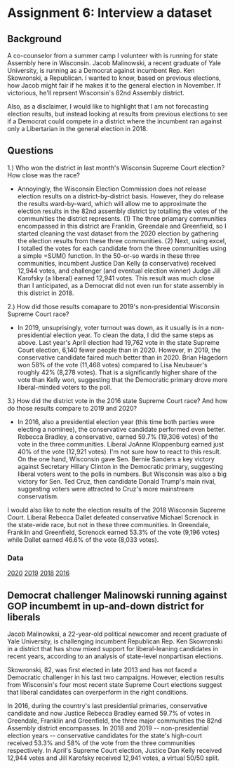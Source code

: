 # Assignment 6: Interview a dataset 

## Background 
A co-counselor from a summer camp I volunteer with is running for state Assembly here in Wisconsin. Jacob Malinowski, a recent graduate of Yale University, is running as a Democrat against incumbent Rep. Ken Skowronski, a Republican. I wanted to know, based on previous elections, how Jacob might fair if he makes it to the general election in November. If victorious, he'll reprsent Wisconsin's 82nd Assembly district. 

Also, as a disclaimer, I would like to highlight that I am not forecasting election results, but instead looking at results from previous elections to see if a Democrat could compete in a district where the incumbent ran against only a Libertarian in the general election in 2018.

## Questions

1.) Who won the district in last month's Wisconsin Supreme Court election? How close was the race?
* Annoyingly, the Wisconsin Election Commission does not release election results on a district-by-district basis. However, they do release the results ward-by-ward, which will allow me to approximate the election results in the 82nd assembly district by totalling the votes of the communities the district represents. (1) The three priamary communities encompassed in this district are Franklin, Greendale and Greenfield, so I started cleaning the vast dataset from the 2020 election by gathering the election results from these three communities. (2) Next, using excel, I totalled the votes for each candidate from the three communities using a simple =SUM() function. In the 50-or-so wards in these three communities, incumbent Justice Dan Kelly (a conservative) received 12,944 votes, and challenger (and eventual election winner) Judge Jill Karofsky (a liberal) earned 12,941 votes. This result was much close than I anticipated, as a Democrat did not even run for state assembly in this district in 2018.

2.) How did those results comapare to 2019's non-presidential Wisconsin Supreme Court race?
* In 2019, unsuprisingly, voter turnout was down, as it usually is in a non-presidential election year. To clean the data, I did the same steps as above. Last year's April election had 19,762 vote in the state Supreme Court election, 6,140 fewer people than in 2020. However, in 2019, the conservative candidate faired much better than in 2020. Brian Hagedorn won 58% of the vote (11,468 votes) compared to Lisa  Neubauer's roughly 42% (8,278 votes). That is a significantly higher share of the vote than Kelly won, suggesting that the Democratic primary drove more liberal-minded voters to the poll.  


3.) How did the district vote in the 2016 state Supreme Court race? And how do those results compare to 2019 and 2020?
* In 2016, also a presidential election year (this time both parties were electing a nominee), the conservative candidate performed even better. Rebecca Bradley, a conservative, earned 59.7% (19,306 votes) of the vote in the three communities. Liberal JoAnne Kloppenburg earned just 40% of the vote (12,921 votes). I'm not sure how to react to this result. On the one hand, Wisconsin gave Sen. Bernie Sanders a key victory against Secretary Hillary Clinton in the Democratic primary, suggesting liberal voters went to the polls in numbers. But Wisconsin was also a big victory for Sen. Ted Cruz, then candidate Donald Trump's main rival, suggesting voters were attracted to Cruz's more mainstream conservatism.

I would also like to note the election results of the 2018 Wisconsin Supreme Court. Liberal Rebecca Dallet defeated conservative Michael Screnock in the state-wide race, but not in these three communities. In Greendale, Franklin and Greenfield, Screnock earned 53.3% of the vote (9,196 votes) while Dallet earned 46.6% of the vote (8,033 votes).

### Data

[2020](https://github.com/jkelly9/digitalframeworks-spring2020/blob/master/2020%20WISC%20and%20totals.xlsx)
[2019](https://github.com/jkelly9/digitalframeworks-spring2020/blob/master/2019%20WISC%20.xlsx)
[2018](https://github.com/jkelly9/digitalframeworks-spring2020/blob/master/2018%20WISC.xlsx)
[2016](https://github.com/jkelly9/digitalframeworks-spring2020/blob/master/2016%20WISC.xlsx)
 

## Democrat challenger Malinowski running against GOP incumbemt in up-and-down district for liberals

Jacob Malinowksi, a 22-year-old political newcomer and recent graduate of Yale University, is challenging incumbent Republican Rep. Ken Skowronski in a district that has show mixed  support for liberal-leaning candidates in recent years, according to an analysis of state-level nonpartisan elections. 

Skowronski, 82,  was first elected in late 2013 and has not faced a Democratic challenger in his last two campaigns. However, election results from Wisconsin's four most recent state Supreme Court elections suggest that liberal candidates can overperform in the right conditions. 

In 2016, during the country's last presidential primaries, conservative candidate and now Justice Rebecca Bradley earned 59.7% of votes in Greendale, Franklin and Greenfield, the three major communities the 82nd Assembly district encompasses. In 2018 and 2019 -- non-presidential election years -- conservative candidates for the state's high-court received 53.3% and 58% of the vote from the three communities respectively. In April's Supreme Court election, Justice Dan Kelly received 12,944 votes and Jill Karofsky received 12,941 votes, a virtual 50/50 split.  

